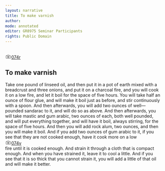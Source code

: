 ```yaml
---
layout: narrative
title: To make varnish
author:
mode: annotated
editor: GR8975 Seminar Participants
rights: Public Domain
---
```


 <br/><a href="http://gallica.bnf.fr/ark:/12148/btv1b10500001g/f153.image"><img src="../assets/photo-icon.png" alt="folio images" style="display:inline-block; margin-bottom:-3px;">074r</a><br/> 
## To make varnish

 
Take one pound of linseed oil, and then put it in a pot of earth mixed with a breadcrust and three onions, and put it on a charcoal fire, and you will cook it on a low fire, and let it boil for the space of five hours. You will take half an ounce of flour glue, and will make it boil just as before, and stir continuously with a spoon. And then afterwards, you will add two ounces of well—pounded sandarac to it, and will do so as above. And then afterwards, you will take mastic and gum arabic, two ounces of each, both well pounded, and will put everything together, and will have it boil, always stirring, for the space of five hours. And then you will add rock alum, two ounces, and then you will make it boil. And if you add two ounces of gum arabic to it, if you see that they are not cooked enough, have it cook more on a low
 <br/><a href="http://gallica.bnf.fr/ark:/12148/btv1b10500001g/f154.image"><img src="../assets/photo-icon.png" alt="folio images" style="display:inline-block; margin-bottom:-3px;">074v</a><br/> 
fire until it is cooked enough. And strain it through a cloth that is compact enough. And when you have strained it, leave it to cool a little. And if you see that it is so thick that you cannot strain it, you will add a little of that oil and will make it better.
 